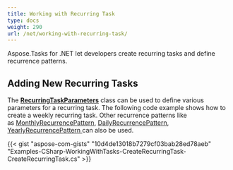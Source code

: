 ```yaml
---
title: Working with Recurring Task
type: docs
weight: 290
url: /net/working-with-recurring-task/
---
```


Aspose.Tasks for .NET let developers create recurring tasks and define recurrence patterns.

## **Adding New Recurring Tasks**
The [**RecurringTaskParameters**](https://apireference.aspose.com/tasks/net/aspose.tasks/RecurringTaskParameters) class can be used to define various parameters for a recurring task. The following code example shows how to create a weekly recurring task. Other recurrence patterns like as [MonthlyRecurrencePattern](https://apireference.aspose.com/tasks/net/aspose.tasks/monthlyrecurrencepattern), [DailyRecurrencePattern](https://apireference.aspose.com/tasks/net/aspose.tasks/DailyRecurrencePattern), [YearlyRecurrencePattern ](https://apireference.aspose.com/tasks/net/aspose.tasks/YearlyRecurrencePattern)can also be used.

{{< gist "aspose-com-gists" "10d4de13018b7279cf03bab28ed78aeb" "Examples-CSharp-WorkingWithTasks-CreateRecurringTask-CreateRecurringTask.cs" >}}
